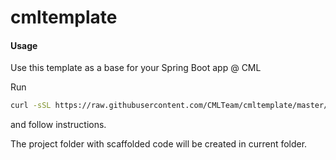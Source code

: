# cmltemplate

#### Usage
Use this template as a base for your Spring Boot app @ CML

Run
```bash
curl -sSL https://raw.githubusercontent.com/CMLTeam/cmltemplate/master/init.sh?$(date +"%T") | bash
```

and follow instructions. 

The project folder with scaffolded code will be created in current folder. 
